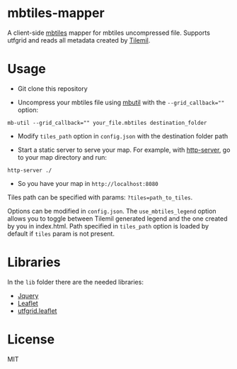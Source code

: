 mbtiles-mapper
==============

A client-side [mbtiles](https://github.com/mapbox/mbtiles-spec) mapper for mbtiles uncompressed file.
Supports utfgrid and reads all metadata created by [Tilemil](https://www.mapbox.com/tilemill/).

Usage
=====

* Git clone this repository

* Uncompress your mbtiles file using [mbutil](https://github.com/mapbox/mbutil) with the `--grid_callback=""` option:

```
mb-util --grid_callback="" your_file.mbtiles destination_folder
```

* Modify `tiles_path` option in `config.json` with the destination folder path

* Start a static server to serve your map. For example, with [http-server](https://www.npmjs.org/package/http-server), go to your map directory and run:

```
http-server ./
```

* So you have your map in `http://localhost:8080`


Tiles path can be specified with params: `?tiles=path_to_tiles`.

Options can be modified in `config.json`. The `use_mbtiles_legend` option allows you to toggle between Tilemil generated legend and the one
created by you in index.html. Path specified in `tiles_path` option is loaded by default if `tiles` param is not present.

Libraries
=========

In the `lib` folder there are the needed libraries:

* [Jquery](http://jquery.com/)
* [Leaflet](https://github.com/Leaflet/Leaflet)
* [utfgrid.leaflet](https://github.com/danzel/Leaflet.utfgrid)

License
=======
MIT





